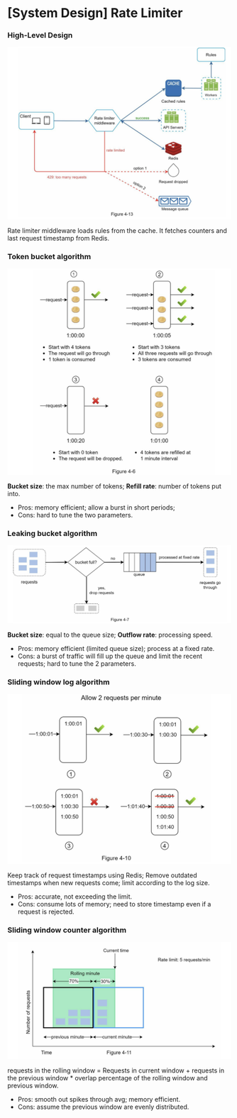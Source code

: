 # [System Design] Rate Limiter

### High-Level Design

![Untitled](%5BSystem%20Design%5D%20Rate%20Limiter%20141cbd0cfe3548438a3d9c403d830752/Untitled.png)

Rate limiter middleware loads rules from the cache. It fetches counters and last request timestamp from Redis. 

### Token bucket algorithm

![Untitled](%5BSystem%20Design%5D%20Rate%20Limiter%20141cbd0cfe3548438a3d9c403d830752/Untitled%201.png)

**Bucket size**: the max number of tokens; **Refill rate**: number of tokens put into.

- Pros: memory efficient; allow a burst in short periods;
- Cons: hard to tune the two parameters.

### Leaking bucket algorithm

![Untitled](%5BSystem%20Design%5D%20Rate%20Limiter%20141cbd0cfe3548438a3d9c403d830752/Untitled%202.png)

**Bucket size**: equal to the queue size; **Outflow rate**: processing speed.

- Pros: memory efficient (limited queue size); process at a fixed rate.
- Cons: a burst of traffic will fill up the queue and limit the recent requests; hard to tune the 2 parameters.

### Sliding window log algorithm

![Untitled](%5BSystem%20Design%5D%20Rate%20Limiter%20141cbd0cfe3548438a3d9c403d830752/Untitled%203.png)

Keep track of request timestamps using Redis; Remove outdated timestamps when new requests come; limit according to the log size.

- Pros: accurate, not exceeding the limit.
- Cons: consume lots of memory; need to store timestamp even if a request is rejected.

### Sliding window counter algorithm

![Untitled](%5BSystem%20Design%5D%20Rate%20Limiter%20141cbd0cfe3548438a3d9c403d830752/Untitled%204.png)

requests in the rolling window = Requests in current window + requests in the previous window * overlap percentage of the rolling window and previous window.

- Pros: smooth out spikes through avg; memory efficient.
- Cons: assume the previous window are evenly distributed.